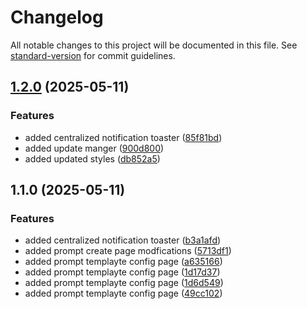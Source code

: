 # Changelog

All notable changes to this project will be documented in this file. See [standard-version](https://github.com/conventional-changelog/standard-version) for commit guidelines.

## [1.2.0](https://github.com/your-username/promptbox/compare/v1.1.0...v1.2.0) (2025-05-11)


### Features

* added centralized notification toaster ([85f81bd](https://github.com/your-username/promptbox/commit/85f81bd6f94a50f6569ea5ac54d1c354391b8f09))
* added update manger ([900d800](https://github.com/your-username/promptbox/commit/900d80059daace2d286a52c2ba7e428bc9d0fa71))
* added updated styles ([db852a5](https://github.com/your-username/promptbox/commit/db852a500adddf5900ffa599641673037c361a11))

## 1.1.0 (2025-05-11)


### Features

* added centralized notification toaster ([b3a1afd](https://github.com/your-username/promptbox/commit/b3a1afd96f63e356f8e5cba3484cef0538fb9b38))
* added prompt create page modfications ([5713df1](https://github.com/your-username/promptbox/commit/5713df19116646e43fbf12ffed6b9f0027331188))
* added prompt templayte config page ([a635166](https://github.com/your-username/promptbox/commit/a635166e27c9fa4f5db1b0b92eed08d2efcd66d1))
* added prompt templayte config page ([1d17d37](https://github.com/your-username/promptbox/commit/1d17d37be4243bc98c6d905e054d451cbd117b2a))
* added prompt templayte config page ([1d6d549](https://github.com/your-username/promptbox/commit/1d6d549fbefb362497ccfdc0e68871d06bc8aad6))
* added prompt templayte config page ([49cc102](https://github.com/your-username/promptbox/commit/49cc1024f43af433a25c2716839118c21b061704))
